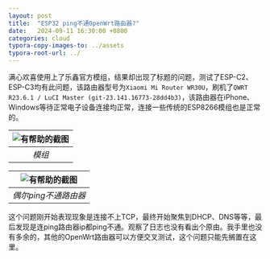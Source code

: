 ```yaml
---
layout: post
title:  "ESP32 ping不通OpenWrt路由器?"
date:   2024-09-11 16:30:00 +0800
categories: cloud
typora-copy-images-to: ../assets
typora-root-url: ../
---
```


满心欢喜使用上了乐鑫官方模组，结果却出现了标题的问题，测试了ESP-C2、ESP-C3均有此问题，该路由器型号为`Xiaomi Mi Router WR30U`，刷机了`QWRT R23.6.1 / LuCI Master (git-23.141.16773-28dd4b3)`，该路由器在iPhone、Windows等待正常电子设备连接均正常，连接一些传统的ESP8266模组也是正常的。


| ![有帮助的截图](/assets/微信截图_20240911165836.png) |
| :----------------------------------------: |
|          *模组*          |

| ![有帮助的截图](/assets/4d2fecbbcee57ed557045c7b2027a86.png) |
| :----------------------------------------: |
|          *偶尔ping不通路由器*          |

这个问题刚开始表现现象是连接不上TCP，最终开始聚焦到DHCP、DNS等等，最后发现是连ping路由器ip都ping不通。观察了日志也没有看出个原由。我手里也没有多余的，其他的OpenWrt路由器可以方便交叉测试，这个问题只能先搁置在这里。

